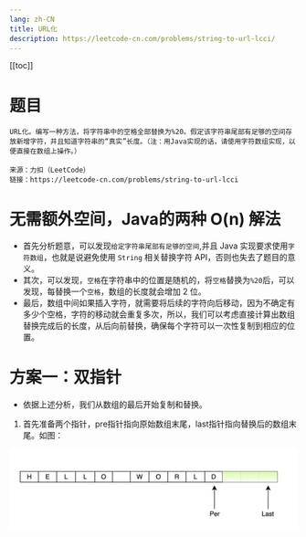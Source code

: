 ```yaml
---
lang: zh-CN
title: URL化
description: https://leetcode-cn.com/problems/string-to-url-lcci/
---
```

[[toc]]

# 题目
```
URL化。编写一种方法，将字符串中的空格全部替换为%20。假定该字符串尾部有足够的空间存放新增字符，并且知道字符串的“真实”长度。（注：用Java实现的话，请使用字符数组实现，以便直接在数组上操作。）

来源：力扣（LeetCode）
链接：https://leetcode-cn.com/problems/string-to-url-lcci
```

# 无需额外空间，Java的两种 O(n) 解法

- 首先分析题意，可以发现``给定字符串尾部有足够的空间``,并且 Java 实现要求使用``字符数组``，也就是说避免使用 ``String`` 相关替换字符 API，否则也失去了题目的意义。
- 其次，可以发现，``空格``在字符串中的位置是随机的，将``空格``替换为``%20``后，可以发现，每替换一个``空格``，数组的长度就会增加 2 位。
- 最后，数组中间如果插入字符，就需要将后续的字符向后移动，因为不确定有多少个空格，字符的移动就会重复多次，所以，我们可以考虑直接计算出数组替换完成后的长度，从后向前替换，确保每个字符可以一次性复制到相应的位置。

# 方案一：双指针
- 依据上述分析，我们从数组的最后开始复制和替换。
1. 首先准备两个指针，pre指针指向原始数组末尾，last指针指向替换后的数组末尾。如图：

![xx](../.vuepress/public/_images/url01.png)


